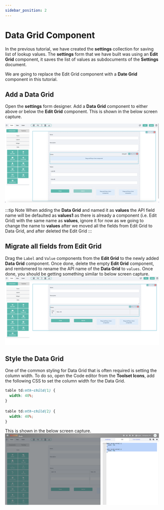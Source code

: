 ```yaml
---
sidebar_position: 2
---
```


# Data Grid Component

In the previous tutorial, we have created the **settings** collection for saving list of lookup values. The **settings** form that we have built was using an **Edit Grid** component, it saves the list of values as subdocuments of the **Settings** document.

We are going to replace the Edit Grid component with a **Date Grid** component in this tutorial.

## Add a Data Grid

Open the **settings** form designer. Add a **Data Grid** component to either above or below the **Edit Grid** component. This is shown in the below screen capture.

![](./img/2-settings-form-1.png)

:::tip Note
When adding the **Data Grid** and named it as **values** the API field name will be defaulted as **values1** as there is already a component (i.e. Edit Grid) with the same name as **values**, ignore it for now as we going to change the name to **values** after we moved all the fields from Edit Grid to Data Grid, and after deleted the Edit Grid
:::

## Migrate all fields from Edit Grid

Drag the `Label` and `Value` components from the **Edit Grid** to the newly added **Data Grid** component. Once done, delete the empty **Edit Grid** component, and rembmered to rename the API name of the **Data Grid** to `values`. Once done, you should be getting something similar to below screen capture.
![](./img/2-settings-form-2.png)

## Style the Data Grid

One of the common styling for Data Grid that is often required is setting the column width. To do so, open the Code editor from the **Toolset Icons**, add the following CSS to set the column width for the Data Grid.

```CSS
table td:nth-child(1) {
  width: 40%;
}

table td:nth-child(2) {
  width: 40%;
}
```

This is shown in the below screen capture.
![](./img/2-settings-form-3.png)